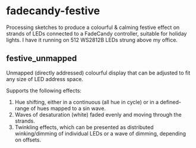 # fadecandy-festive
Processing sketches to produce a colourful &amp; calming festive effect on strands of LEDs connected to a FadeCandy controller, suitable
for holiday lights. I have it running on 512 WS2812B LEDs strung above my office.

## festive_unmapped
Unmapped (directly addressed) colourful display that can be adjusted to fit any size of LED address space.

Supports the following effects:

1. Hue shifting, either in a continuous (all hue in cycle) or in a defined-range of hues mapped to a sin wave.
2. Waves of desaturation (white) faded evenly and moving through the strands.
3. Twinkling effects, which can be presented as distributed winking/dimming of individual LEDs or a wave of dimming, depending on offsets.
